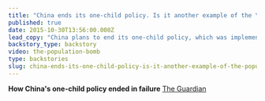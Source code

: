 ```yaml
---
title: "China ends its one-child policy. Is it another example of the \"Population Bomb\" theory gone wrong?"
published: true
date: 2015-10-30T13:56:00.000Z
lead_copy: "China plans to end its one-child policy, which was implemented to control population growth -- is this another example of the \"Population Bomb\" theory gone wrong? "
backstory_type: backstory
video: the-population-bomb
type: backstories
slug: china-ends-its-one-child-policy-is-it-another-example-of-the-population-bomb-theory-gone-wrong
---
```


**How China's one-child policy ended in failure**
[The Guardian](http://www.theguardian.com/world/from-the-archive-blog/2015/oct/29/china-one-child-policy-failure-archive-1979-2016)

